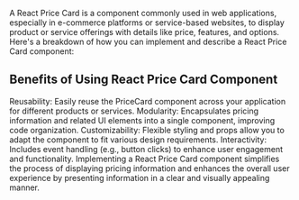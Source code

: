 A React Price Card is a component commonly used in web applications, especially in e-commerce platforms or service-based websites, to display product or service offerings with details like price, features, and options. Here's a breakdown of how you can implement and describe a React Price Card component:

Benefits of Using React Price Card Component
-------------------------------------------------
Reusability: Easily reuse the PriceCard component across your application for different products or services.
Modularity: Encapsulates pricing information and related UI elements into a single component, improving code organization.
Customizability: Flexible styling and props allow you to adapt the component to fit various design requirements.
Interactivity: Includes event handling (e.g., button clicks) to enhance user engagement and functionality.
Implementing a React Price Card component simplifies the process of displaying pricing information and enhances the overall user experience by presenting information in a clear and visually appealing manner.
